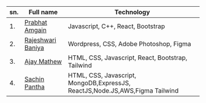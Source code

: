 
<!-- Don't change the format of text -->

|sn. | Full name | Technology|
|----- | ------------------- | -----------------------|
|1. | [Prabhat Amgain](https://github.com/Prabhat147) |Javascript, C++, React, Bootstrap|
|2. | [Rajeshwari Baniya](https://github.com/Rajeshwari1-1) | Wordpress, CSS, Adobe Photoshop, Figma |
|3. | [Ajay Mathew](https://github.com/ajay-007e) |HTML, CSS, Javascript, React, Bootstrap, Tailwind|
|4. | [Sachin Pantha](https://github.com/sachinpantha) |HTML, CSS, Javascript, MongoDB,ExpressJS, ReactJS,Node.JS,AWS,Figma Tailwind|

